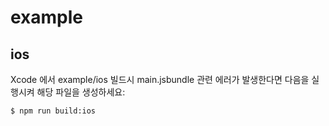 # example

## ios

Xcode 에서 example/ios 빌드시 main.jsbundle 관련 에러가 발생한다면 다음을 실행시켜 해당 파일을 생성하세요:

```sh
$ npm run build:ios
```
